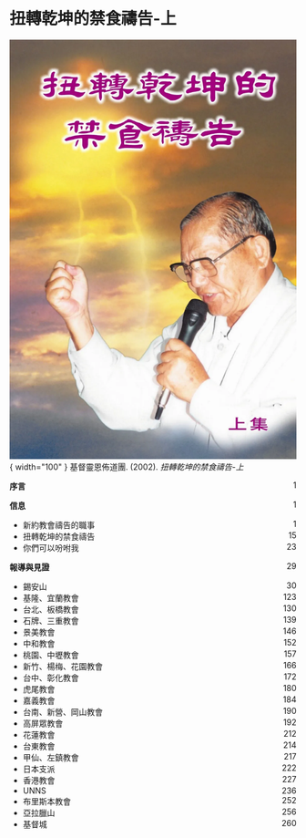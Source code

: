 # 扭轉乾坤的禁食禱告-上
![](../images/cover/扭轉乾坤的禁食禱告-上.webp){ width="100" }
基督靈恩佈道團. (2002). *扭轉乾坤的禁食禱告-上*

**序言** <span style="float: right;">1</span>

**信息** <span style="float: right;">1</span>

* 新約教會禱告的職事 <span style="float: right;">1</span>
* 扭轉乾坤的禁食禱告 <span style="float: right;">15</span>
* 你們可以吩咐我 <span style="float: right;">23</span>

**報導與見證** <span style="float: right;">29</span>

* 錫安山 <span style="float: right;">30</span>
* 基隆、宜蘭教會 <span style="float: right;">123</span>
* 台北、板橋教會 <span style="float: right;">130</span>
* 石牌、三重教會 <span style="float: right;">139</span>
* 景美教會 <span style="float: right;">146</span>
* 中和教會 <span style="float: right;">152</span>
* 桃園、中壢教會 <span style="float: right;">157</span>
* 新竹、楊梅、花園教會 <span style="float: right;">166</span>
* 台中、彰化教會 <span style="float: right;">172</span>
* 虎尾教會 <span style="float: right;">180</span>
* 嘉義教會 <span style="float: right;">184</span>
* 台南、新營、岡山教會 <span style="float: right;">190</span>
* 高屏眾教會 <span style="float: right;">192</span>
* 花蓮教會 <span style="float: right;">212</span>
* 台東教會 <span style="float: right;">214</span>
* 甲仙、左鎮教會 <span style="float: right;">217</span>
* 日本支派 <span style="float: right;">222</span>
* 香港教會 <span style="float: right;">227</span>
* UNNS <span style="float: right;">236</span>
* 布里斯本教會 <span style="float: right;">252</span>
* 亞拉臘山 <span style="float: right;">256</span>
* 基督城 <span style="float: right;">260</span>
